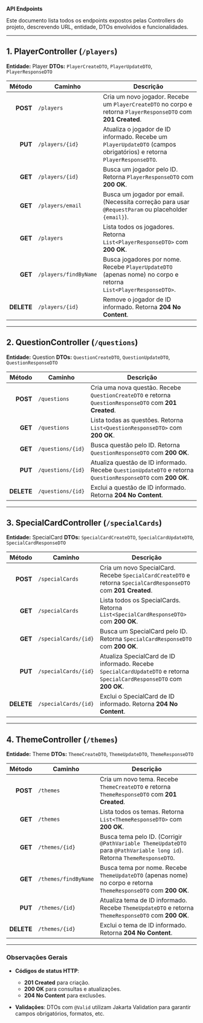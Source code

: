 **API Endpoints**

Este documento lista todos os endpoints expostos pelas Controllers do projeto, descrevendo URL, entidade, DTOs envolvidos e funcionalidades.

---

## 1. PlayerController (`/players`)

**Entidade:** Player
**DTOs:** `PlayerCreateDTO`, `PlayerUpdateDTO`, `PlayerResponseDTO`

|     Método | Caminho               | Descrição                                                                                                            |
| ---------: | --------------------- | -------------------------------------------------------------------------------------------------------------------- |
|   **POST** | `/players`            | Cria um novo jogador. Recebe um `PlayerCreateDTO` no corpo e retorna `PlayerResponseDTO` com **201 Created**.        |
|    **PUT** | `/players/{id}`       | Atualiza o jogador de ID informado. Recebe um `PlayerUpdateDTO` (campos obrigatórios) e retorna `PlayerResponseDTO`. |
|    **GET** | `/players/{id}`       | Busca um jogador pelo ID. Retorna `PlayerResponseDTO` com **200 OK**.                                                |
|    **GET** | `/players/email`      | Busca um jogador por email. (Necessita correção para usar `@RequestParam` ou placeholder `{email}`).                 |
|    **GET** | `/players`            | Lista todos os jogadores. Retorna `List<PlayerResponseDTO>` com **200 OK**.                                          |
|    **GET** | `/players/findByName` | Busca jogadores por nome. Recebe `PlayerUpdateDTO` (apenas nome) no corpo e retorna `List<PlayerResponseDTO>`.       |
| **DELETE** | `/players/{id}`       | Remove o jogador de ID informado. Retorna **204 No Content**.                                                        |

---

## 2. QuestionController (`/questions`)

**Entidade:** Question
**DTOs:** `QuestionCreateDTO`, `QuestionUpdateDTO`, `QuestionResponseDTO`

|     Método | Caminho           | Descrição                                                                                                    |
| ---------: | ----------------- | ------------------------------------------------------------------------------------------------------------ |
|   **POST** | `/questions`      | Cria uma nova questão. Recebe `QuestionCreateDTO` e retorna `QuestionResponseDTO` com **201 Created**.       |
|    **GET** | `/questions`      | Lista todas as questões. Retorna `List<QuestionResponseDTO>` com **200 OK**.                                 |
|    **GET** | `/questions/{id}` | Busca questão pelo ID. Retorna `QuestionResponseDTO` com **200 OK**.                                         |
|    **PUT** | `/questions/{id}` | Atualiza questão de ID informado. Recebe `QuestionUpdateDTO` e retorna `QuestionResponseDTO` com **200 OK**. |
| **DELETE** | `/questions/{id}` | Exclui a questão de ID informado. Retorna **204 No Content**.                                                |

---

## 3. SpecialCardController (`/specialCards`)

**Entidade:** SpecialCard
**DTOs:** `SpecialCardCreateDTO`, `SpecialCardUpdateDTO`, `SpecialCardResponseDTO`

|     Método | Caminho              | Descrição                                                                                                              |
| ---------: | -------------------- | ---------------------------------------------------------------------------------------------------------------------- |
|   **POST** | `/specialCards`      | Cria um novo SpecialCard. Recebe `SpecialCardCreateDTO` e retorna `SpecialCardResponseDTO` com **201 Created**.        |
|    **GET** | `/specialCards`      | Lista todos os SpecialCards. Retorna `List<SpecialCardResponseDTO>` com **200 OK**.                                    |
|    **GET** | `/specialCards/{id}` | Busca um SpecialCard pelo ID. Retorna `SpecialCardResponseDTO` com **200 OK**.                                         |
|    **PUT** | `/specialCards/{id}` | Atualiza SpecialCard de ID informado. Recebe `SpecialCardUpdateDTO` e retorna `SpecialCardResponseDTO` com **200 OK**. |
| **DELETE** | `/specialCards/{id}` | Exclui o SpecialCard de ID informado. Retorna **204 No Content**.                                                      |

---

## 4. ThemeController (`/themes`)

**Entidade:** Theme
**DTOs:** `ThemeCreateDTO`, `ThemeUpdateDTO`, `ThemeResponseDTO`

|     Método | Caminho              | Descrição                                                                                                               |
| ---------: | -------------------- | ----------------------------------------------------------------------------------------------------------------------- |
|   **POST** | `/themes`            | Cria um novo tema. Recebe `ThemeCreateDTO` e retorna `ThemeResponseDTO` com **201 Created**.                            |
|    **GET** | `/themes`            | Lista todos os temas. Retorna `List<ThemeResponseDTO>` com **200 OK**.                                                  |
|    **GET** | `/themes/{id}`       | Busca tema pelo ID. (Corrigir `@PathVariable ThemeUpdateDTO` para `@PathVariable long id`). Retorna `ThemeResponseDTO`. |
|    **GET** | `/themes/findByName` | Busca tema por nome. Recebe `ThemeUpdateDTO` (apenas nome) no corpo e retorna `ThemeResponseDTO` com **200 OK**.        |
|    **PUT** | `/themes/{id}`       | Atualiza tema de ID informado. Recebe `ThemeUpdateDTO` e retorna `ThemeResponseDTO` com **200 OK**.                     |
| **DELETE** | `/themes/{id}`       | Exclui o tema de ID informado. Retorna **204 No Content**.                                                              |

---

### Observações Gerais

* **Códigos de status HTTP**:

  * **201 Created** para criação.
  * **200 OK** para consultas e atualizações.
  * **204 No Content** para exclusões.

* **Validações**: DTOs com `@Valid` utilizam Jakarta Validation para garantir campos obrigatórios, formatos, etc.
